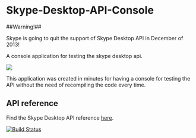 Skype-Desktop-API-Console
=========================

##Warning!##

Skype is going to quit the support of Skype Desktop API in December of 2013! 

A console application for testing the skype desktop api.

![](https://raw.github.com/joushx/Skype-Desktop-API-Console/master/screenshot.png)

This application was created in minutes for having a console for testing the API without the need of recompiling the code every time.

## API reference ##
Find the Skype Desktop API reference [here](http://dev.skype.com/desktop-api-reference).

[![Build Status](https://travis-ci.org/joushx/Skype-Desktop-API-Console.png?branch=master)](https://travis-ci.org/joushx/Skype-Desktop-API-Console)
